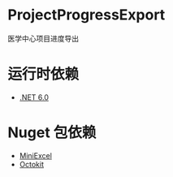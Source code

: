 # ProjectProgressExport

医学中心项目进度导出

# 运行时依赖

- [.NET 6.0](https://dotnet.microsoft.com/zh-cn/download/dotnet/thank-you/sdk-6.0.415-windows-x64-installer)

# Nuget 包依赖

- [MiniExcel](https://github.com/mini-software/MiniExcel/tree/master)
- [Octokit](https://github.com/octokit/octokit.net)